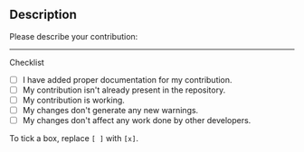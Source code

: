 ## Description

Please describe your contribution:


<hr>
Checklist

- [ ] I have added proper documentation for my contribution.
- [ ] My contribution isn't already present in the repository.
- [ ] My contribution is working.
- [ ] My changes don't generate any new warnings.
- [ ] My changes don't affect any work done by other developers. 

To tick a box, replace `[ ]` with `[x]`. 